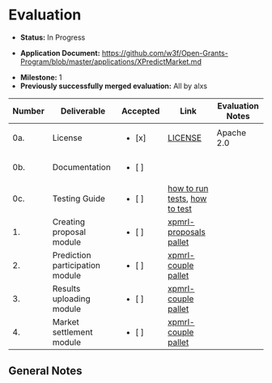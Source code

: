 # Evaluation

* **Status:** In Progress
- **Application Document:** https://github.com/w3f/Open-Grants-Program/blob/master/applications/XPredictMarket.md
* **Milestone:** 1
* **Previously successfully merged evaluation:** All by alxs

| Number | Deliverable | Accepted | Link | Evaluation Notes |
| ------------- | ------------- | ------------- | ------------- |------------- |
| 0a. | License | <ul><li>[x] </li></ul> | [LICENSE](https://github.com/XPredictMarket/NodePredict/blob/master/LICENSE) | Apache 2.0 |
| 0b. | Documentation | <ul><li>[ ] </li></ul> |  |  |
| 0c. | Testing Guide | <ul><li>[ ] </li></ul> | [how to run tests](https://github.com/XPredictMarket/NodePredict#test-guide), [how to test](https://docs.google.com/document/d/1lW0NzIf45IKt3Z1Ggx-ZsKVRKI_4sSpmcDEuloACSig/edit)
| 1. | Creating proposal module | <ul><li>[ ] </li></ul> | [xpmrl-proposals pallet](https://github.com/XPredictMarket/NodePredict/tree/master/pallets/proposals) | 
| 2. | Prediction participation module | <ul><li>[ ] </li></ul> | [xpmrl-couple pallet](https://github.com/XPredictMarket/NodePredict/tree/master/pallets/proposals) | 
| 3. | Results uploading module | <ul><li>[ ] </li></ul> | [xpmrl-couple pallet](https://github.com/XPredictMarket/NodePredict/tree/master/pallets/couple) | 
| 4. | Market settlement module | <ul><li>[ ] </li></ul> | [xpmrl-couple pallet](https://github.com/XPredictMarket/NodePredict/tree/master/pallets/proposals) | 

## General Notes

